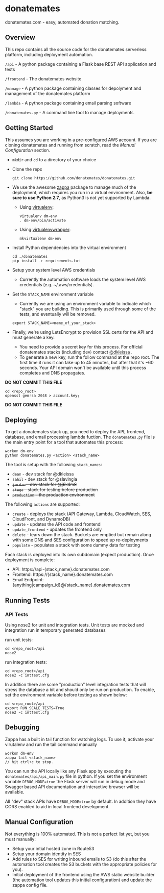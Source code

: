 # donatemates
donatemates.com - easy, automated donation matching.


## Overview
This repo contains all the source code for the donatemates serverless platform, including deployment automation.

`/api` - A python package containing a Flask base REST API application and tests

`/frontend` - The donatemates website
 
`/manage` - A python package containing classes for depolyment and management of the donatemates platform

`/lambda` - A python package containing email parsing software

`/donatemates.py` - A command line tool to manage deployments


## Getting Started
This assumes you are working in a pre-configured AWS account. If you are cloning donatemates and running from scratch, read the *Manual Configuration* section.

- `mkdir` and `cd` to a directory of your choice

- Clone the repo
	
	```
	git clone https://github.com/donatemates/donatemates.git
	```

- We use the awesome [zappa](https://github.com/Miserlou/Zappa) package to manage much of the deployment, which requires you run in a virtual environment. Also, **be sure to use Python 2.7**, as Python3 is not yet supported by Lambda.

	- Using [virtualenv](https://virtualenv.pypa.io/en/stable/):
	
		```
		virtualenv dm-env
		. dm-env/bin/activate
		```
	
	- Using [virtualenvwrapper](https://virtualenvwrapper.readthedocs.io/en/latest/):
	
		```
		mkvirtualenv dm-env
		```
	
- Install Python dependencies into the virtual environment
	
	```
	cd ./donatemates
	pip install -r requirements.txt
	```

- Setup your system level AWS credentials

	- Currently the automation software loads the system level AWS credentials (e.g. ~/.aws/credentials). 


- Set the `STACK_NAME` environment variable
	- Currently we are using an environment variable to indicate which "stack" you are building. This is primarily used through some of the tests, and eventually will be removed.

	```
	export STACK_NAME=<name_of_your_stack>
	```

- Finally, we're using LetsEncrypt to provision SSL certs for the API and must generate a key. 
	- You need to provide a secret key for this process. For official donatemates stacks (including dev) contact [@dkleissa](https://github.com/dkleissa) .
	- To generate a new key, run the follow command at the repo root. The first time it runs it can take up to 45 minutes, but after that it's ~60 seconds. Your API domain won't be available until this process completes and DNS propagates.

**DO NOT COMMIT THIS FILE**

```
cd <repo_root>
openssl genrsa 2048 > account.key;
```

**DO NOT COMMIT THIS FILE**

## Deploying

To get a donatemates stack up, you need to deploy the API, frontend, database, and email processing lambda fuction. The `donatemates.py` file is the main entry point for a tool that automates this process:

```
workon dm-env
python donatemates.py <action> <stack_name>
```

The tool is setup with the following `stack_names`:

- `dean` - dev stack for @dkleissa
- `sahil` - dev stack for @slavingia
- ~~`jordan` - dev stack for @j6k4m8~~
- ~~`stage` - stack for testing before production~~
- ~~`production` - the production environment~~


The following `actions` are supported:

- `create` - deploys the stack (API Gateway, Lambda, CloudWatch, SES, CloudFront, and DynamoDB)
- `update` - updates the API code and frontend
- `update_frontend` - updates the frontend only
- `delete` - tears down the stack. Buckets are emptied but remain along with some DNS and SES configuration to speed up re-deployments
- `populate` - populates a stack with some dummy data for testing

Each stack is deployed into its own subdomain (expect production). Once deployment is complete:

- API: https://api-{stack_name}.donatemates.com
- Frontend: https://{stack_name}.donatemates.com
- Email Endpoint: {anything|campaign_id}@{stack_name}.donatemates.com

## Running Tests

### API Tests
Using nose2 for unit and integration tests. Unit tests are mocked and integration run in temporary generated databases

run unit tests:

```
cd <repo_root>/api
nose2
```

run integration tests:

```
cd <repo_root>/api
nose2 -c inttest.cfg
```

In addition there are some "production" level integration tests that will stress the database a bit and should only be run on production. To enable, set the environment variable before testing as shown below:

```
cd <repo_root>/api
export RUN_SCALE_TESTS=True
nose2 -c inttest.cfg
```

## Debugging

Zappa has a built in tail function for watching logs. To use it, activate your virutalenv and run the tail command manually

```
workon dm-env
zappa tail <stack_name>
// hit ctrl+c to stop.
```

You can run the API locally like any Flask app by executing the `donatemates/api/api_main.py` file in python. If you set the environment variable `DEBUG_MODE=true` the Flask server will run in debug mode and Swagger based API documentation and interactive browser will be available.

All "dev" stack APIs have `DEBUG_MODE=true` by default. In addition they have CORS enabled to aid in local frontend development.

## Manual Configuration

Not everything is 100% automated. This is not a perfect list yet, but you must manually:

- Setup your intial hosted zone in Route53
- Setup your domain identity in SES
- Add rules to SES for writing inbound emails to S3 (do this after the automation tool creates the S3 buckets with the appropriate policies for you). 
- Initial deployment of the frontend using the AWS static website builder (the automation tool updates this initial configuration) and update the zappa config file.
